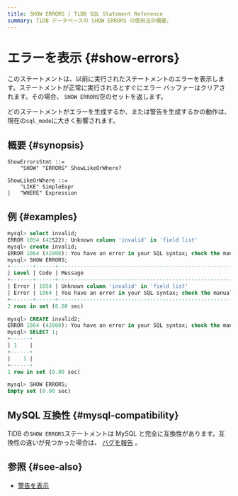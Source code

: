 ```yaml
---
title: SHOW ERRORS | TiDB SQL Statement Reference
summary: TiDB データベースの SHOW ERRORS の使用法の概要。
---
```


# エラーを表示 {#show-errors}

このステートメントは、以前に実行されたステートメントのエラーを表示します。ステートメントが正常に実行されるとすぐにエラー バッファーはクリアされます。その場合、 `SHOW ERRORS`空のセットを返します。

どのステートメントがエラーを生成するか、または警告を生成するかの動作は、現在の`sql_mode`に大きく影響されます。

## 概要 {#synopsis}

```ebnf+diagram
ShowErrorsStmt ::=
    "SHOW" "ERRORS" ShowLikeOrWhere?

ShowLikeOrWhere ::=
    "LIKE" SimpleExpr
|   "WHERE" Expression
```

## 例 {#examples}

```sql
mysql> select invalid;
ERROR 1054 (42S22): Unknown column 'invalid' in 'field list'
mysql> create invalid;
ERROR 1064 (42000): You have an error in your SQL syntax; check the manual that corresponds to your TiDB version for the right syntax to use line 1 column 14 near "invalid"
mysql> SHOW ERRORS;
+-------+------+-----------------------------------------------------------------------------------------------------------------------------------------------------------+
| Level | Code | Message                                                                                                                                                   |
+-------+------+-----------------------------------------------------------------------------------------------------------------------------------------------------------+
| Error | 1054 | Unknown column 'invalid' in 'field list'                                                                                                                  |
| Error | 1064 | You have an error in your SQL syntax; check the manual that corresponds to your TiDB version for the right syntax to use line 1 column 14 near "invalid"  |
+-------+------+-----------------------------------------------------------------------------------------------------------------------------------------------------------+
2 rows in set (0.00 sec)

mysql> CREATE invalid2;
ERROR 1064 (42000): You have an error in your SQL syntax; check the manual that corresponds to your TiDB version for the right syntax to use line 1 column 15 near "invalid2"
mysql> SELECT 1;
+------+
| 1    |
+------+
|    1 |
+------+
1 row in set (0.00 sec)

mysql> SHOW ERRORS;
Empty set (0.00 sec)
```

## MySQL 互換性 {#mysql-compatibility}

TiDB の`SHOW ERRORS`ステートメントは MySQL と完全に互換性があります。互換性の違いが見つかった場合は、 [バグを報告](https://docs.pingcap.com/tidb/stable/support) 。

## 参照 {#see-also}

-   [警告を表示](/sql-statements/sql-statement-show-warnings.md)
